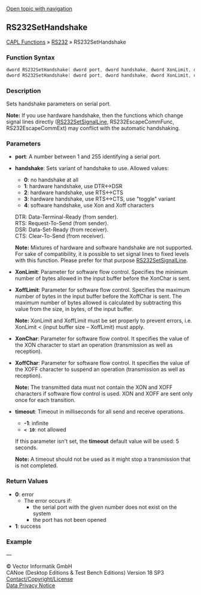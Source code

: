 [Open topic with navigation](../../../../../CANoeDEFamily.htm#Topics/CAPLFunctions/RS232/Functions/CAPLfunctionRS232SetHandshake.md)

## RS232SetHandshake

[CAPL Functions](../../CAPLfunctions.md) » [RS232](../CAPLfunctionsRS232Overview.md) » RS232SetHandshake

### Function Syntax

```c
dword RS232SetHandshake( dword port, dword handshake, dword XonLimit, dword XoffLimit, dword XonChar, dword XoffChar );
dword RS232SetHandshake( dword port, dword handshake, dword XonLimit, dword XoffLimit, dword XonChar, dword XoffChar, dword timeout ); // deprecated
```

### Description

Sets handshake parameters on serial port.

**Note:** If you use hardware handshake, then the functions which change signal lines directly ([RS232SetSignalLine](CAPLfunctionRS232SetSignalLine.md), RS232EscapeCommFunc, RS232EscapeCommExt) may conflict with the automatic handshaking.

### Parameters

- **port**: A number between 1 and 255 identifying a serial port.
- **handshake**: Sets variant of handshake to use. Allowed values:
  - **0**: no handshake at all
  - **1**: hardware handshake, use DTR<->DSR
  - **2**: hardware handshake, use RTS<->CTS
  - **3**: hardware handshake, use RTS<->CTS, use "toggle" variant
  - **4**: software handshake, use Xon and Xoff characters

  DTR: Data-Terminal-Ready (from sender).  
  RTS: Request-To-Send (from sender).  
  DSR: Data-Set-Ready (from receiver).  
  CTS: Clear-To-Send (from receiver).

  **Note:** Mixtures of hardware and software handshake are not supported. For sake of compatibility, it is possible to set signal lines to fixed levels with this function. Please prefer for that purpose [RS232SetSignalLine](CAPLfunctionRS232SetSignalLine.md).

- **XonLimit**: Parameter for software flow control. Specifies the minimum number of bytes allowed in the input buffer before the XonChar is sent.
- **XoffLimit**: Parameter for software flow control. Specifies the maximum number of bytes in the input buffer before the XoffChar is sent. The maximum number of bytes allowed is calculated by subtracting this value from the size, in bytes, of the input buffer.

  **Note:** XonLimit and XoffLimit must be set properly to prevent errors, i.e. XonLimit < (input buffer size – XoffLimit) must apply.

- **XonChar**: Parameter for software flow control. It specifies the value of the XON character to start an operation (transmission as well as reception).
- **XoffChar**: Parameter for software flow control. It specifies the value of the XOFF character to suspend an operation (transmission as well as reception).

  **Note:** The transmitted data must not contain the XON and XOFF characters if software flow control is used. XON and XOFF are sent only once for each transition.

- **timeout**: Timeout in milliseconds for all send and receive operations.
  - **-1**: infinite
  - **`< 10`**: not allowed

  If this parameter isn't set, the **timeout** default value will be used: 5 seconds.

  **Note:** A timeout should not be used as it might stop a transmission that is not completed.

### Return Values

- **0**: error
  - The error occurs if:
    - the serial port with the given number does not exist on the system
    - the port has not been opened
- **1**: success

### Example

—

© Vector Informatik GmbH  
CANoe (Desktop Editions & Test Bench Editions) Version 18 SP3  
[Contact/Copyright/License](../../../Shared/ContactCopyrightLicense.md)  
[Data Privacy Notice](https://www.vector.com/int/en/company/get-info/privacy-policy/)